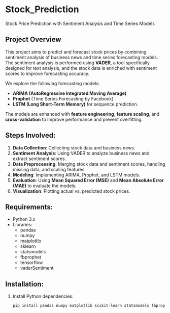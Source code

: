 # Stock_Prediction
Stock Price Prediction with Sentiment Analysis and Time Series Models

## Project Overview
This project aims to predict and forecast stock prices by combining sentiment analysis of business news and time series forecasting models. The sentiment analysis is performed using **VADER**, a tool specifically designed for text analysis, and the stock data is enriched with sentiment scores to improve forecasting accuracy.

We explore the following forecasting models:
- **ARIMA (AutoRegressive Integrated Moving Average)**
- **Prophet** (Time Series Forecasting by Facebook)
- **LSTM (Long Short-Term Memory)** for sequence prediction.

The models are enhanced with **feature engineering**, **feature scaling**, and **cross-validation** to improve performance and prevent overfitting.

## Steps Involved:
1. **Data Collection**: Collecting stock data and business news.
2. **Sentiment Analysis**: Using VADER to analyze business news and extract sentiment scores.
3. **Data Preprocessing**: Merging stock data and sentiment scores, handling missing data, and scaling features.
4. **Modeling**: Implementing ARIMA, Prophet, and LSTM models.
5. **Evaluation**: Using **Mean Squared Error (MSE)** and **Mean Absolute Error (MAE)** to evaluate the models.
6. **Visualization**: Plotting actual vs. predicted stock prices.

## Requirements:
- Python 3.x
- Libraries:
    - pandas
    - numpy
    - matplotlib
    - sklearn
    - statsmodels
    - fbprophet
    - tensorflow
    - vaderSentiment

## Installation:
1. Install Python dependencies:
   ```bash
   pip install pandas numpy matplotlib scikit-learn statsmodels fbprophet tensorflow vaderSentiment

